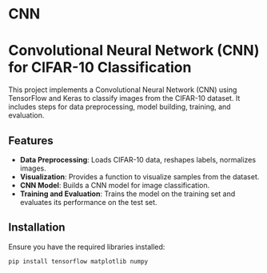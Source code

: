 # CNN

# Convolutional Neural Network (CNN) for CIFAR-10 Classification

This project implements a Convolutional Neural Network (CNN) using TensorFlow and Keras to classify images from the CIFAR-10 dataset. It includes steps for data preprocessing, model building, training, and evaluation.

## Features

- **Data Preprocessing**: Loads CIFAR-10 data, reshapes labels, normalizes images.
- **Visualization**: Provides a function to visualize samples from the dataset.
- **CNN Model**: Builds a CNN model for image classification.
- **Training and Evaluation**: Trains the model on the training set and evaluates its performance on the test set.

## Installation

Ensure you have the required libraries installed:

  ```bash
  pip install tensorflow matplotlib numpy
```


